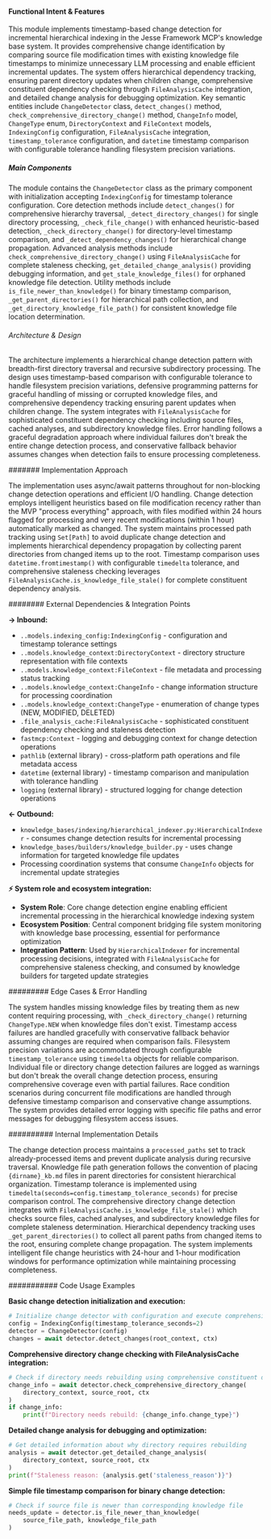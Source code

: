 <!-- CACHE_METADATA_START -->
<!-- Source File: {PROJECT_ROOT}/jesse-framework-mcp/jesse_framework_mcp/knowledge_bases/indexing/change_detector.py -->
<!-- Cached On: 2025-07-04T16:54:15.603452 -->
<!-- Source Modified: 2025-07-03T17:21:13.448586 -->
<!-- Cache Version: 1.0 -->
<!-- CACHE_METADATA_END -->

#### Functional Intent & Features

This module implements timestamp-based change detection for incremental hierarchical indexing in the Jesse Framework MCP's knowledge base system. It provides comprehensive change identification by comparing source file modification times with existing knowledge file timestamps to minimize unnecessary LLM processing and enable efficient incremental updates. The system offers hierarchical dependency tracking, ensuring parent directory updates when children change, comprehensive constituent dependency checking through `FileAnalysisCache` integration, and detailed change analysis for debugging optimization. Key semantic entities include `ChangeDetector` class, `detect_changes()` method, `check_comprehensive_directory_change()` method, `ChangeInfo` model, `ChangeType` enum, `DirectoryContext` and `FileContext` models, `IndexingConfig` configuration, `FileAnalysisCache` integration, `timestamp_tolerance` configuration, and `datetime` timestamp comparison with configurable tolerance handling filesystem precision variations.

##### Main Components

The module contains the `ChangeDetector` class as the primary component with initialization accepting `IndexingConfig` for timestamp tolerance configuration. Core detection methods include `detect_changes()` for comprehensive hierarchy traversal, `_detect_directory_changes()` for single directory processing, `_check_file_change()` with enhanced heuristic-based detection, `_check_directory_change()` for directory-level timestamp comparison, and `_detect_dependency_changes()` for hierarchical change propagation. Advanced analysis methods include `check_comprehensive_directory_change()` using `FileAnalysisCache` for complete staleness checking, `get_detailed_change_analysis()` providing debugging information, and `get_stale_knowledge_files()` for orphaned knowledge file detection. Utility methods include `is_file_newer_than_knowledge()` for binary timestamp comparison, `_get_parent_directories()` for hierarchical path collection, and `_get_directory_knowledge_file_path()` for consistent knowledge file location determination.

###### Architecture & Design

The architecture implements a hierarchical change detection pattern with breadth-first directory traversal and recursive subdirectory processing. The design uses timestamp-based comparison with configurable tolerance to handle filesystem precision variations, defensive programming patterns for graceful handling of missing or corrupted knowledge files, and comprehensive dependency tracking ensuring parent updates when children change. The system integrates with `FileAnalysisCache` for sophisticated constituent dependency checking including source files, cached analyses, and subdirectory knowledge files. Error handling follows a graceful degradation approach where individual failures don't break the entire change detection process, and conservative fallback behavior assumes changes when detection fails to ensure processing completeness.

####### Implementation Approach

The implementation uses async/await patterns throughout for non-blocking change detection operations and efficient I/O handling. Change detection employs intelligent heuristics based on file modification recency rather than the MVP "process everything" approach, with files modified within 24 hours flagged for processing and very recent modifications (within 1 hour) automatically marked as changed. The system maintains processed path tracking using `Set[Path]` to avoid duplicate change detection and implements hierarchical dependency propagation by collecting parent directories from changed items up to the root. Timestamp comparison uses `datetime.fromtimestamp()` with configurable `timedelta` tolerance, and comprehensive staleness checking leverages `FileAnalysisCache.is_knowledge_file_stale()` for complete constituent dependency analysis.

######## External Dependencies & Integration Points

**→ Inbound:**
- `..models.indexing_config:IndexingConfig` - configuration and timestamp tolerance settings
- `..models.knowledge_context:DirectoryContext` - directory structure representation with file contexts
- `..models.knowledge_context:FileContext` - file metadata and processing status tracking
- `..models.knowledge_context:ChangeInfo` - change information structure for processing coordination
- `..models.knowledge_context:ChangeType` - enumeration of change types (NEW, MODIFIED, DELETED)
- `.file_analysis_cache:FileAnalysisCache` - sophisticated constituent dependency checking and staleness detection
- `fastmcp:Context` - logging and debugging context for change detection operations
- `pathlib` (external library) - cross-platform path operations and file metadata access
- `datetime` (external library) - timestamp comparison and manipulation with tolerance handling
- `logging` (external library) - structured logging for change detection operations

**← Outbound:**
- `knowledge_bases/indexing/hierarchical_indexer.py:HierarchicalIndexer` - consumes change detection results for incremental processing
- `knowledge_bases/builders/knowledge_builder.py` - uses change information for targeted knowledge file updates
- Processing coordination systems that consume `ChangeInfo` objects for incremental update strategies

**⚡ System role and ecosystem integration:**
- **System Role**: Core change detection engine enabling efficient incremental processing in the hierarchical knowledge indexing system
- **Ecosystem Position**: Central component bridging file system monitoring with knowledge base processing, essential for performance optimization
- **Integration Pattern**: Used by `HierarchicalIndexer` for incremental processing decisions, integrated with `FileAnalysisCache` for comprehensive staleness checking, and consumed by knowledge builders for targeted update strategies

######### Edge Cases & Error Handling

The system handles missing knowledge files by treating them as new content requiring processing, with `_check_directory_change()` returning `ChangeType.NEW` when knowledge files don't exist. Timestamp access failures are handled gracefully with conservative fallback behavior assuming changes are required when comparison fails. Filesystem precision variations are accommodated through configurable `timestamp_tolerance` using `timedelta` objects for reliable comparison. Individual file or directory change detection failures are logged as warnings but don't break the overall change detection process, ensuring comprehensive coverage even with partial failures. Race condition scenarios during concurrent file modifications are handled through defensive timestamp comparison and conservative change assumptions. The system provides detailed error logging with specific file paths and error messages for debugging filesystem access issues.

########## Internal Implementation Details

The change detection process maintains a `processed_paths` set to track already-processed items and prevent duplicate analysis during recursive traversal. Knowledge file path generation follows the convention of placing `{dirname}_kb.md` files in parent directories for consistent hierarchical organization. Timestamp tolerance is implemented using `timedelta(seconds=config.timestamp_tolerance_seconds)` for precise comparison control. The comprehensive directory change detection integrates with `FileAnalysisCache.is_knowledge_file_stale()` which checks source files, cached analyses, and subdirectory knowledge files for complete staleness determination. Hierarchical dependency tracking uses `_get_parent_directories()` to collect all parent paths from changed items to the root, ensuring complete change propagation. The system implements intelligent file change heuristics with 24-hour and 1-hour modification windows for performance optimization while maintaining processing completeness.

########### Code Usage Examples

**Basic change detection initialization and execution:**
```python
# Initialize change detector with configuration and execute comprehensive change detection
config = IndexingConfig(timestamp_tolerance_seconds=2)
detector = ChangeDetector(config)
changes = await detector.detect_changes(root_context, ctx)
```

**Comprehensive directory change checking with FileAnalysisCache integration:**
```python
# Check if directory needs rebuilding using comprehensive constituent dependency analysis
change_info = await detector.check_comprehensive_directory_change(
    directory_context, source_root, ctx
)
if change_info:
    print(f"Directory needs rebuild: {change_info.change_type}")
```

**Detailed change analysis for debugging and optimization:**
```python
# Get detailed information about why directory requires rebuilding
analysis = await detector.get_detailed_change_analysis(
    directory_context, source_root, ctx
)
print(f"Staleness reason: {analysis.get('staleness_reason')}")
```

**Simple file timestamp comparison for binary change detection:**
```python
# Check if source file is newer than corresponding knowledge file
needs_update = detector.is_file_newer_than_knowledge(
    source_file_path, knowledge_file_path
)
```